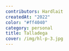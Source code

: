 ```yaml
---
contributors: Hardlait
createdAt: "2022"
color: "#ff4040"
category: personal
title: Talladega
cover: /img/hl-p-3.jpg
---
```

